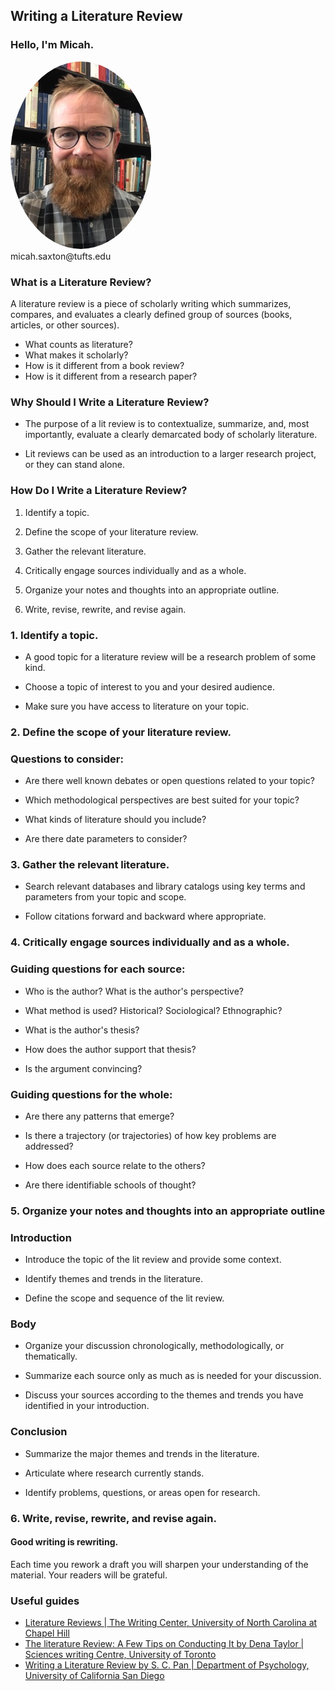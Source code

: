 ## Writing a Literature Review



### Hello, I'm Micah.
<img src="./images/saxton_profile.jpg" height=300 style="border-radius: 50%">
<br>
micah.saxton@tufts.edu



### What is a Literature Review?


A literature review is a piece of scholarly writing which summarizes, compares, and evaluates a clearly defined group of sources (books, articles, or other sources).


* What counts as literature?
* What makes it scholarly?
* How is it different from a book review?
* How is it different from a research paper?



### Why Should I Write a Literature Review?


* The purpose of a lit review is to contextualize, summarize, and, most importantly, evaluate a clearly demarcated body of scholarly literature.

* Lit reviews can be used as an introduction to a larger research project, or they can stand alone.



### How Do I Write a Literature Review?
1. Identify a topic.

2. Define the scope of your literature review.

3. Gather the relevant literature.

4. Critically engage sources individually and as a whole.

5. Organize your notes and thoughts into an appropriate outline.

6. Write, revise, rewrite, and revise again.



### 1. Identify a topic.


* A good topic for a literature review will be a research problem of some kind.


* Choose a topic of interest to you and your desired audience.


* Make sure you have access to literature on your topic.



### 2. Define the scope of your literature review.


### Questions to consider:

* Are there well known debates or open questions related to your topic?


* Which methodological perspectives are best suited for your topic?


* What kinds of literature should you include?


* Are there date parameters to consider? 



### 3. Gather the relevant literature.


* Search relevant databases and library catalogs using key terms and parameters from your topic and scope.


* Follow citations forward and backward where appropriate.



### 4. Critically engage sources individually and as a whole.


### Guiding questions for each source:


* Who is the author? What is the author's perspective?


* What method is used? Historical? Sociological? Ethnographic?


* What is the author's thesis?


* How does the author support that thesis?


* Is the argument convincing?



### Guiding questions for the whole:


* Are there any patterns that emerge?


* Is there a trajectory (or trajectories) of how key problems are addressed?


* How does each source relate to the others?


* Are there identifiable schools of thought?



### 5. Organize your notes and thoughts into an appropriate outline


### Introduction
* Introduce the topic of the lit review and provide some context.

* Identify themes and trends in the literature.

* Define the scope and sequence of the lit review.


### Body
* Organize your discussion chronologically, methodologically, or thematically.

* Summarize each source only as much as is needed for your discussion.

* Discuss your sources according to the themes and trends you have identified in your introduction.


### Conclusion
* Summarize the major themes and trends in the literature.

* Articulate where research currently stands.

* Identify problems, questions, or areas open for research.



### 6. Write, revise, rewrite, and revise again.


#### Good writing is rewriting. 

Each time you rework a draft you will sharpen your understanding of the material. Your readers will be grateful.



### Useful guides
* [Literature Reviews | The Writing Center, University of North Carolina at Chapel Hill](https://writingcenter.unc.edu/tips-and-tools/literature-reviews/)
* [The literature Review: A Few Tips on Conducting It by Dena Taylor | Sciences writing Centre, University of Toronto](https://advice.writing.utoronto.ca/types-of-writing/literature-review/)
* [Writing a Literature Review by S. C. Pan | Department of Psychology, University of California San Diego](https://psychology.ucsd.edu/undergraduate-program/undergraduate-resources/academic-writing-resources/writing-research-papers/writing-lit-review.html#1.-Identify-and-define-the-topi)
